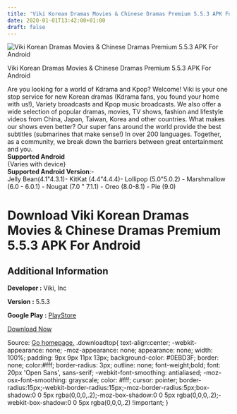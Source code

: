 ```yaml
---
title: 'Viki Korean Dramas Movies & Chinese Dramas Premium 5.5.3 APK For Android'
date: 2020-01-01T13:42:00+01:00
draft: false
---
```


![Viki Korean Dramas Movies & Chinese Dramas Premium 5.5.3 APK For Android](https://i1.wp.com/apkhome.net/wp-content/uploads/2020/01/Viki-Korean-Dramas-Movies-Chinese-Dramas-Premium-5.5.3.png "Viki Korean Dramas Movies & Chinese Dramas Premium 5.5.3 APK For Android")

  

Viki Korean Dramas Movies & Chinese Dramas Premium 5.5.3 APK For Android

Are you looking for a world of Kdrama and Kpop? Welcome! Viki is your one stop service for new Korean dramas (Kdrama fans, you found your home with us!), Variety broadcasts and Kpop music broadcasts. We also offer a wide selection of popular dramas, movies, TV shows, fashion and lifestyle videos from China, Japan, Taiwan, Korea and other countries. What makes our shows even better? Our super fans around the world provide the best subtitles (submarines that make sense!) In over 200 languages. Together, as a community, we break down the barriers between great entertainment and you.  
**Supported Android**  
{Varies with device}  
**Supported Android Version**:-  
Jelly Bean(4.1"4.3.1)- KitKat (4.4"4.4.4)- Lollipop (5.0"5.0.2) - Marshmallow (6.0 - 6.0.1) - Nougat (7.0 " 7.1.1) - Oreo (8.0-8.1) - Pie (9.0)

Download Viki Korean Dramas Movies & Chinese Dramas Premium 5.5.3 APK For Android
=================================================================================

Additional Information
----------------------

**Developer :** Viki, Inc

**Version :** 5.5.3

**Google Play :** [PlayStore](https://play.google.com/store/apps/details?id=com.viki.android&hl=en_US)

  

[Download Now](https://store4app.co/post/viki-korean-dramas-movies-amp-chinese-dramas-premium-5-5-3-apk-for-android_1577882441)

  
Source: [Go homepage.](https://store4app.co/post/viki-korean-dramas-movies-amp-chinese-dramas-premium-5-5-3-apk-for-android_1577882441) .downloadtop{ text-align:center; -webkit-appearance: none; -moz-appearance: none; appearance: none; width: 100%; padding: 9px 9px 11px 13px; background-color: #0EBD3F; border: none; color:#fff; border-radius: 3px; outline: none; font-weight;bold; font: 20px 'Open Sans', sans-serif; -webkit-font-smoothing: antialiased; -moz-osx-font-smoothing: grayscale; color: #fff; cursor: pointer; border-radius:15px;-webkit-border-radius:15px;-moz-border-radius:5px;box-shadow:0 0 5px rgba(0,0,0,.2);-moz-box-shadow:0 0 5px rgba(0,0,0,.2);-webkit-box-shadow:0 0 5px rgba(0,0,0,.2) !important; }